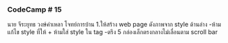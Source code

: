 ### CodeCamp # 15
  นาย จีระยุทธ วงษ์คำเหลา
  โจทย์การบ้าน 
  1.ให้สร้าง web page ดังภาพจาก style ด้านล่าง
  -ห้ามแก้ไข style ที่ให้ + ห้ามใส่ style ใน tag
  -ตรึง 5 กล่องเล็กตรงกลางไม่เลื่อนตาม scroll bar